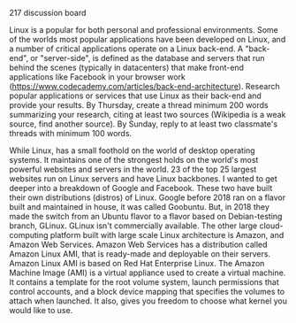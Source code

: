 [//]: # (Created by Chaz Davis on 2020-02-11)
217 discussion board

Linux is a popular for both personal and professional environments. Some of the worlds most popular applications have been developed on Linux, and a number of critical applications operate on a Linux back-end. A "back-end", or "server-side", is defined as the database and servers that run behind the scenes (typically in datacenters) that make front-end applications like Facebook in your browser work (https://www.codecademy.com/articles/back-end-architecture).
Research popular applications or services that use Linux as their back-end and provide your results.
By Thursday, create a thread minimum 200 words summarizing your research, citing at least two sources (Wikipedia is a weak source, find another source).
By Sunday, reply to at least two classmate's threads with minimum 100 words.

While Linux, has a small foothold on the world of desktop operating systems. 
It maintains one of the strongest holds on the world's most powerful 
websites and servers in the world. 23 of the top 25 largest websites
run on Linux servers and have Linux backbones.
I wanted to get deeper into a breakdown of Google and Facebook.
These two have built their own distributions (distros) of Linux.
Google before 2018 ran on a flavor built and maintained in house, 
it was called Goobuntu. But, in 2018 they made the switch from an
Ubuntu flavor to a flavor based on Debian-testing branch, GLinux.
GLinux isn't commercially available. 
The other large cloud-computing platform built with large scale 
Linux architecture is Amazon, and Amazon Web Services. Amazon
Web Services has a distribution called Amazon Linux AMI, that is
ready-made and deployable on their servers. Amazon Linux AMI is based on
Red Hat Enterprise Linux. The Amazon Machine Image (AMI) is a virtual
appliance used to create a virtual machine. It contains a template for
the root volume system, launch permissions that control accounts, and 
a block device mapping that specifies the volumes to attach when launched.
It also, gives you freedom to choose what kernel you would like to use.
